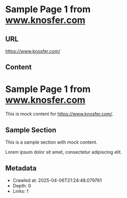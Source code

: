 # Sample Page 1 from www.knosfer.com

## URL
https://www.knosfer.com/

## Content
# Sample Page 1 from www.knosfer.com

This is mock content for https://www.knosfer.com/.

## Sample Section

This is a sample section with mock content.

Lorem ipsum dolor sit amet, consectetur adipiscing elit.

## Metadata
- Crawled at: 2025-04-06T21:24:48.079761
- Depth: 0
- Links: 1
